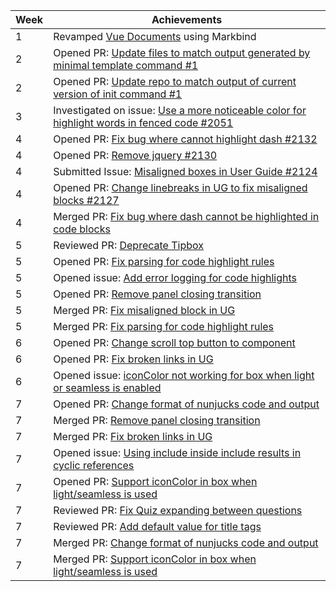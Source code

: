 | Week | Achievements                                                                                                                                    |
| ---- | ----------------------------------------------------------------------------------------------------------------------------------------------- |
| 1    | Revamped [Vue Documents](https://main--peaceful-pavlova-b75b22.netlify.app/) using Markbind                                                     |
| 2    | Opened PR: [Update files to match output generated by minimal template command #1](https://github.com/MarkBind/init-minimal-netlify/pull/1)     |
| 2    | Opened PR: [Update repo to match output of current version of init command #1](https://github.com/MarkBind/init-typical/pull/1)                 |
| 3    | Investigated on issue: [Use a more noticeable color for highlight words in fenced code #2051](https://github.com/MarkBind/markbind/issues/2051) |
| 4    | Opened PR: [Fix bug where cannot highlight dash #2132](https://github.com/MarkBind/markbind/pull/2132)                                          |
| 4    | Opened PR: [Remove jquery #2130](https://github.com/MarkBind/markbind/pull/2130)                                                                |
| 4    | Submitted Issue: [Misaligned boxes in User Guide #2124](https://github.com/MarkBind/markbind/issues/2124)                                       |
| 4    | Opened PR: [Change linebreaks in UG to fix misaligned blocks #2127](https://github.com/MarkBind/markbind/pull/2127)                             |
| 4    | Merged PR: [Fix bug where dash cannot be highlighted in code blocks](https://github.com/MarkBind/markbind/pull/2125)                            |
| 5    | Reviewed PR: [Deprecate Tipbox](https://github.com/MarkBind/markbind/pull/2121)                                                                 |
| 5    | Opened PR: [Fix parsing for code highlight rules](https://github.com/MarkBind/markbind/pull/2138)                                               |
| 5    | Opened issue: [Add error logging for code highlights](https://github.com/MarkBind/markbind/issues/2154)                                         |
| 5    | Opened PR: [Remove panel closing transition](https://github.com/MarkBind/markbind/pull/2159)                                                    |
| 5    | Merged PR: [Fix misaligned block in UG](https://github.com/MarkBind/markbind/pull/2127)                                                         |
| 5    | Merged PR: [Fix parsing for code highlight rules](https://github.com/MarkBind/markbind/pull/2138)                                               |
| 6    | Opened PR: [Change scroll top button to component](https://github.com/MarkBind/markbind/pull/2170)                                              |
| 6    | Opened PR: [Fix broken links in UG](https://github.com/MarkBind/markbind/pull/2173)                                                             |
| 6    | Opened issue: [iconColor not working for box when light or seamless is enabled](https://github.com/MarkBind/markbind/issues/2174)               |
| 7    | Opened PR: [Change format of nunjucks code and output](https://github.com/MarkBind/markbind/pull/2175)                                          |
| 7    | Merged PR: [Remove panel closing transition](https://github.com/MarkBind/markbind/pull/2159)                                                    |
| 7    | Merged PR: [Fix broken links in UG](https://github.com/MarkBind/markbind/pull/2173)                                                             |
| 7    | Opened issue: [Using include inside include results in cyclic references](https://github.com/MarkBind/markbind/issues/2177)                     |
| 7    | Opened PR: [Support iconColor in box when light/seamless is used](https://github.com/MarkBind/markbind/pull/2178)                               |
| 7    | Reviewed PR: [Fix Quiz expanding between questions](https://github.com/MarkBind/markbind/pull/2184)                                             |
| 7    | Reviewed PR: [Add default value for title tags](https://github.com/MarkBind/markbind/pull/2186)                                                 |
| 7    | Merged PR: [Change format of nunjucks code and output](https://github.com/MarkBind/markbind/pull/2175)                                          |
| 7    | Merged PR: [Support iconColor in box when light/seamless is used](https://github.com/MarkBind/markbind/pull/2178)                               |
